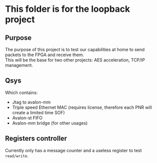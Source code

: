 # This folder is for the loopback project

## Purpose
The purpose of this project is to test our capabilities at home to send packets to the FPGA and receive them.</br>
This will be the base for two other projects: AES acceleration, TCP/IP management. 

## Qsys
Which contains:
- Jtag to avalon-mm
- Triple speed Ethernet MAC (requires license, therefore each PNR will create a limited time SOF)
- Avalon-st FIFO
- Avalon-mm bridge (for other usages)

## Registers controller
Currently only has a message counter and a useless register to test `read/write`.